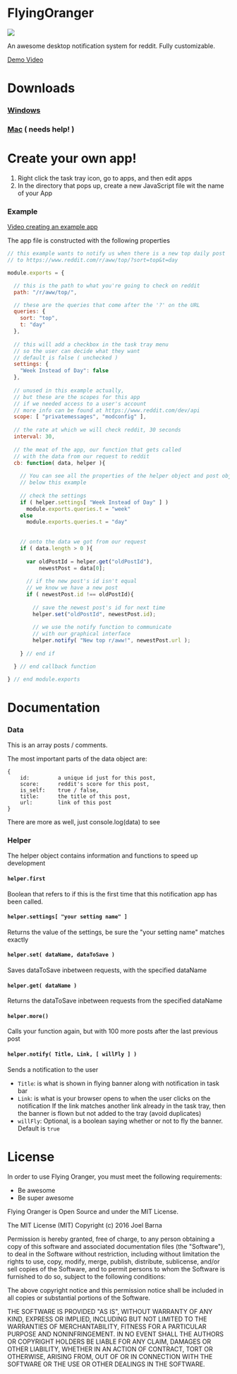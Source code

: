 
# FlyingOranger
![](https://avatars3.githubusercontent.com/u/19192544?v=3&s=200)

An awesome desktop notification system for reddit. Fully customizable.

[Demo Video](https://www.youtube.com/watch?v=dJA7WzcGM9I) 
# Downloads
### [Windows](https://github.com/FlyingOranger/Windows_Installer/releases/download/v1.0/FlyingOranger_Installer.EXE)
### [Mac](https://github.com/FlyingOranger/Mac_Installer) ( needs help! )

# Create your own app!

1. Right click the task tray icon, go to apps, and then edit apps
2. In the directory that pops up, create a new JavaScript file wit the name of your App

### Example
[Video creating an example app](https://www.youtube.com/watch?v=bEGvrCrHmB0)

The app file is constructed with the following properties
```javascript
// this example wants to notify us when there is a new top daily post
// to https://www.reddit.com/r/aww/top/?sort=top&t=day

module.exports = {

  // this is the path to what you're going to check on reddit
  path: "/r/aww/top/",

  // these are the queries that come after the '?' on the URL
  queries: {
    sort: "top",
    t: "day"
  },
  
  // this will add a checkbox in the task tray menu
  // so the user can decide what they want
  // default is false ( unchecked )
  settings: {
    "Week Instead of Day": false
  },
  
  // unused in this example actually, 
  // but these are the scopes for this app
  // if we needed access to a user's account
  // more info can be found at https://www.reddit.com/dev/api
  scope: [ "privatemessages", "modconfig" ],
  
  // the rate at which we will check reddit, 30 seconds
  interval: 30,
  
  // the meat of the app, our function that gets called
  // with the data from our request to reddit
  cb: function( data, helper ){
  
    // You can see all the properties of the helper object and post object 
    // below this example
    
    // check the settings
    if ( helper.settings[ "Week Instead of Day" ] )
      module.exports.queries.t = "week"
    else
      module.exports.queries.t = "day"
    
    
    // onto the data we got from our request
    if ( data.length > 0 ){
      
      var oldPostId = helper.get("oldPostId"),
          newestPost = data[0];
          
      // if the new post's id isn't equal
      // we know we have a new post
      if ( newestPost.id !== oldPostId){
        
        // save the newest post's id for next time
        helper.set("oldPostId", newestPost.id);
        
        // we use the notify function to communicate
        // with our graphical interface
        helper.notify( "New top r/aww!", newestPost.url );
      
    } // end if

  } // end callback function

} // end module.exports
```

# Documentation
### Data
This is an array posts / comments.

The most important parts of the data object are: 
```
{
    id:         a unique id just for this post,
    score:      reddit's score for this post,
    is_self:    true / false,
    title:      the title of this post,
    url:        link of this post
}
```
There are more as well, just console.log(data) to see

### Helper 
The helper object contains information and functions to speed up development

#### `helper.first` 
Boolean that refers to if this is the first time that this notification app has been called.

#### `helper.settings[ "your setting name" ]`
Returns the value of the settings, be sure the "your setting name" matches exactly
        
#### `helper.set( dataName, dataToSave )`
Saves dataToSave inbetween requests, with the specified dataName

#### `helper.get( dataName )`
Returns the dataToSave inbetween requests from the specified dataName

#### `helper.more() `
Calls your function again, but with 100 more posts after the last previous post

#### `helper.notify( Title, Link, [ willFly ] )`
Sends a notification to the user

* `Title`:  is what is shown in flying banner along with notification in task bar
* `Link`:   is what is your browser opens to when the user clicks on the notification
If the link matches another link already in the task tray, then the banner is flown but not added to the tray (avoid duplicates)
* `willFly`: Optional, is a boolean saying whether or not to fly the banner.
Default is `true`

# License
In order to use Flying Oranger, you must meet the following requirements:

- Be awesome
- Be super awesome

Flying Oranger is Open Source and under the MIT License.

The MIT License (MIT)
Copyright (c) 2016 Joel Barna

Permission is hereby granted, free of charge, to any person obtaining a copy of this software and associated documentation files (the "Software"), to deal in the Software without restriction, including without limitation the rights to use, copy, modify, merge, publish, distribute, sublicense, and/or sell copies of the Software, and to permit persons to whom the Software is furnished to do so, subject to the following conditions:

The above copyright notice and this permission notice shall be included in all copies or substantial portions of the Software.

THE SOFTWARE IS PROVIDED "AS IS", WITHOUT WARRANTY OF ANY KIND, EXPRESS OR IMPLIED, INCLUDING BUT NOT LIMITED TO THE WARRANTIES OF MERCHANTABILITY, FITNESS FOR A PARTICULAR PURPOSE AND NONINFRINGEMENT. IN NO EVENT SHALL THE AUTHORS OR COPYRIGHT HOLDERS BE LIABLE FOR ANY CLAIM, DAMAGES OR OTHER LIABILITY, WHETHER IN AN ACTION OF CONTRACT, TORT OR OTHERWISE, ARISING FROM, OUT OF OR IN CONNECTION WITH THE SOFTWARE OR THE USE OR OTHER DEALINGS IN THE SOFTWARE.
